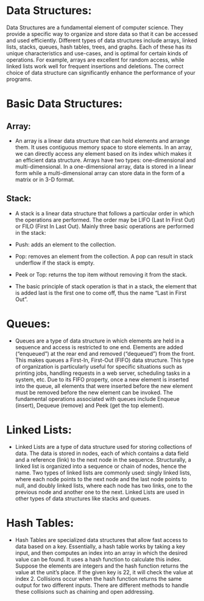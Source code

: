 # Data Structures:
Data Structures are a fundamental element of computer science. They provide a specific way to organize and store data so that it can be accessed and used efficiently. Different types of data structures include arrays, linked lists, stacks, queues, hash tables, trees, and graphs. Each of these has its unique characteristics and use-cases, and is optimal for certain kinds of operations. For example, arrays are excellent for random access, while linked lists work well for frequent insertions and deletions. The correct choice of data structure can significantly enhance the performance of your programs.

# Basic Data Structures:
## Array:
* An array is a linear data structure that can hold elements and arrange them. It uses contiguous memory space to store elements. In an array, we can directly access any element based on its index which makes it an efficient data structure. Arrays have two types: one-dimensional and multi-dimensional. In a one-dimensional array, data is stored in a linear form while a multi-dimensional array can store data in the form of a matrix or in 3-D format.
## Stack:
* A stack is a linear data structure that follows a particular order in which the operations are performed. The order may be LIFO (Last In First Out) or FILO (First In Last Out). Mainly three basic operations are performed in the stack:

- Push: adds an element to the collection.

- Pop: removes an element from the collection. A pop can result in stack underflow if the stack is empty.

- Peek or Top: returns the top item without removing it from the stack.

* The basic principle of stack operation is that in a stack, the element that is added last is the first one to come off, thus the name “Last in First Out”.
# Queues:
* Queues are a type of data structure in which elements are held in a sequence and access is restricted to one end. Elements are added (“enqueued”) at the rear end and removed (“dequeued”) from the front. This makes queues a First-In, First-Out (FIFO) data structure. This type of organization is particularly useful for specific situations such as printing jobs, handling requests in a web server, scheduling tasks in a system, etc. Due to its FIFO property, once a new element is inserted into the queue, all elements that were inserted before the new element must be removed before the new element can be invoked. The fundamental operations associated with queues include Enqueue (insert), Dequeue (remove) and Peek (get the top element).
# Linked Lists:
* Linked Lists are a type of data structure used for storing collections of data. The data is stored in nodes, each of which contains a data field and a reference (link) to the next node in the sequence. Structurally, a linked list is organized into a sequence or chain of nodes, hence the name. Two types of linked lists are commonly used: singly linked lists, where each node points to the next node and the last node points to null, and doubly linked lists, where each node has two links, one to the previous node and another one to the next. Linked Lists are used in other types of data structures like stacks and queues.
# Hash Tables:
* Hash Tables are specialized data structures that allow fast access to data based on a key. Essentially, a hash table works by taking a key input, and then computes an index into an array in which the desired value can be found. It uses a hash function to calculate this index. Suppose the elements are integers and the hash function returns the value at the unit’s place. If the given key is 22, it will check the value at index 2. Collisions occur when the hash function returns the same output for two different inputs. There are different methods to handle these collisions such as chaining and open addressing.